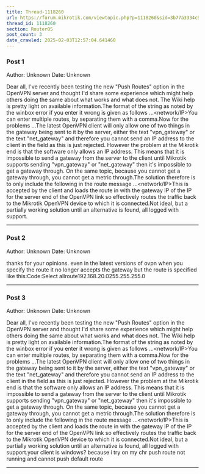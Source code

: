 ```yaml
---
title: Thread-1118260
url: https://forum.mikrotik.com/viewtopic.php?p=1118260&sid=3b77a3334c914448dbbc02bfdff4c3aa#p1118260
thread_id: 1118260
section: RouterOS
post_count: 3
date_crawled: 2025-02-03T12:57:04.641460
---
```


### Post 1
Author: Unknown
Date: Unknown

Dear all, I've recently been testing the new "Push Routes" option in the OpenVPN server and thought I'd share some experience which might help others doing the same about what works and what does not.  The Wiki help is pretty light on available information.The format of the string as noted by the winbox error if you enter it wrong is given as follows ...<network/IP><space><netmask><space><gateway><space><metric>You can enter multiple routes, by separating them with a comma.Now for the problems ...The latest OpenVPN client will only allow one of two things in the gateway being sent to it by the server, either the text "vpn_gateway" or the text "net_gateway" and therefore you cannot send an IP address to the client in the <gateway> field as this is just rejected.  However the problem at the Mikrotik end is that the software only allows an IP address.  This means that it is impossible to send a gateway from the server to the client until Mikrotik supports sending "vpn_gateway" or "net_gateway" then it's impossible to get a gateway through.  On the same topic, because you cannot get a gateway through, you cannot get a metric through.The solution therefore is to only include the following in the route message ...<network/IP><space><netmask>This is accepted by the client and loads the route in with the gateway IP of the IP for the server end of the OpenVPN link so effectively routes the traffic back to the Mikrotik OpenVPN device to which it is connected.Not ideal, but a partially working solution until an alternative is found, all logged with support.

---
### Post 2
Author: Unknown
Date: Unknown

thanks for your opinions.  even in the latest versions of ovpn when you specify the route it no longer accepts the gateway but the route is specified like this:Code:Select allroute192.168.20.0255.255.255.0

---
### Post 3
Author: Unknown
Date: Unknown

Dear all, I've recently been testing the new "Push Routes" option in the OpenVPN server and thought I'd share some experience which might help others doing the same about what works and what does not.  The Wiki help is pretty light on available information.The format of the string as noted by the winbox error if you enter it wrong is given as follows ...<network/IP><space><netmask><space><gateway><space><metric>You can enter multiple routes, by separating them with a comma.Now for the problems ...The latest OpenVPN client will only allow one of two things in the gateway being sent to it by the server, either the text "vpn_gateway" or the text "net_gateway" and therefore you cannot send an IP address to the client in the <gateway> field as this is just rejected.  However the problem at the Mikrotik end is that the software only allows an IP address.  This means that it is impossible to send a gateway from the server to the client until Mikrotik supports sending "vpn_gateway" or "net_gateway" then it's impossible to get a gateway through.  On the same topic, because you cannot get a gateway through, you cannot get a metric through.The solution therefore is to only include the following in the route message ...<network/IP><space><netmask>This is accepted by the client and loads the route in with the gateway IP of the IP for the server end of the OpenVPN link so effectively routes the traffic back to the Mikrotik OpenVPN device to which it is connected.Not ideal, but a partially working solution until an alternative is found, all logged with support.your client is windows? because i try on my chr push route not running and cannot push default route

---
